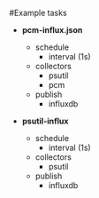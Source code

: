 <!--
http://www.apache.org/licenses/LICENSE-2.0.txt


Copyright 2015 Intel Coporation

Licensed under the Apache License, Version 2.0 (the "License");
you may not use this file except in compliance with the License.
You may obtain a copy of the License at

    http://www.apache.org/licenses/LICENSE-2.0

Unless required by applicable law or agreed to in writing, software
distributed under the License is distributed on an "AS IS" BASIS,
WITHOUT WARRANTIES OR CONDITIONS OF ANY KIND, either express or implied.
See the License for the specific language governing permissions and
limitations under the License.
-->

#Example tasks

- **pcm-influx.json**
  - schedule
    - interval (1s)
  - collectors
    - psutil
    - pcm
  - publish
    - influxdb  

- **psutil-influx**
  - schedule
    - interval (1s)
  - collectors
    - psutil
  - publish
    - influxdb  
